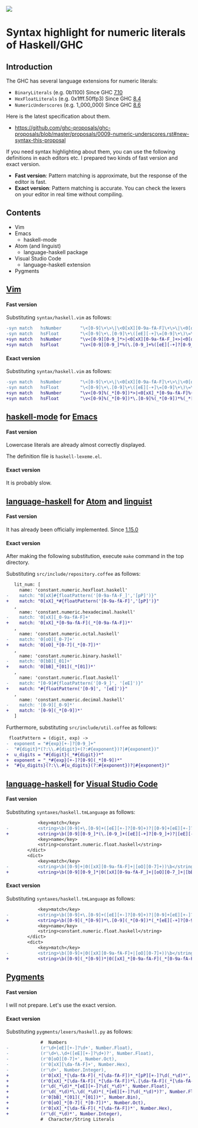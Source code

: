 <p align="left"><img src="http://takenobu-hs.github.io/downloads/images/haskell-logo-s.png"/></p>

Syntax highlight for numeric literals of Haskell/GHC
====================================================


Introduction
------------

The GHC has several language extensions for numeric literals:
  * `BinaryLiterals` (e.g. 0b1100) Since GHC [7.10][trac9224]
  * `HexFloatLiterals` (e.g. 0x1fff.50ffp3) Since GHC [8.4][trac13126]
  * `NumericUnderscores` (e.g. 1_000_000) Since GHC [8.6][trac14473]

Here is the latest specification about them.
 * https://github.com/ghc-proposals/ghc-proposals/blob/master/proposals/0009-numeric-underscores.rst#new-syntax-this-proposal

If you need syntax highlighting about them, you can use the following definitions in each editors etc.
I prepared two kinds of fast version and exact version.
 * **Fast version**:
   Pattern matching is approximate, but the response of the editor is fast.
 * **Exact version**:
   Pattern matching is accurate. You can check the lexers on your editor in real time without compiling.

Contents
--------

* Vim
* Emacs
  * haskell-mode
* Atom (and linguist)
  * language-haskell package
* Visual Studio Code
  * language-haskell extension
* Pygments


[Vim][vim1]
-----------

#### Fast version
Substituting `syntax/haskell.vim` as follows:
```diff
-syn match   hsNumber		"\<[0-9]\+\>\|\<0[xX][0-9a-fA-F]\+\>\|\<0[oO][0-7]\+\>"
-syn match   hsFloat		"\<[0-9]\+\.[0-9]\+\([eE][-+]\=[0-9]\+\)\=\>"
+syn match   hsNumber		"\v<[0-9][0-9_]*>|<0[xX][0-9a-fA-F_]+>|<0[oO][0-7_]+>|<0[bB][01_]+>"
+syn match   hsFloat		"\v<[0-9][0-9_]*%(\.[0-9_]+%([eE][-+]?[0-9_]+)?>|[eE][-+]?[0-9_]+)>|<0[xX][0-9a-fA-F_]+%(\.[0-9a-fA-F_]+%([pP][-+]?[0-9_]+)?>|[pP][-+]?[0-9_]+)>"
```

#### Exact version
Substituting `syntax/haskell.vim` as follows:
```diff
-syn match   hsNumber		"\<[0-9]\+\>\|\<0[xX][0-9a-fA-F]\+\>\|\<0[oO][0-7]\+\>"
-syn match   hsFloat		"\<[0-9]\+\.[0-9]\+\([eE][-+]\=[0-9]\+\)\=\>"
+syn match   hsNumber		"\v<[0-9]%(_*[0-9])*>|<0[xX]_*[0-9a-fA-F]%(_*[0-9a-fA-F])*>|<0[oO]_*%(_*[0-7])*>|<0[bB]_*[01]%(_*[01])*>"
+syn match   hsFloat		"\v<[0-9]%(_*[0-9])*\.[0-9]%(_*[0-9])*%(_*[eE][-+]?[0-9]%(_*[0-9])*)?>|<[0-9]%(_*[0-9])*_*[eE][-+]?[0-9]%(_*[0-9])*>|<0[xX]_*[0-9a-fA-F]%(_*[0-9a-fA-F])*\.[0-9a-fA-F]%(_*[0-9a-fA-F])*%(_*[pP][-+]?[0-9]%(_*[0-9])*)?>|<0[xX]_*[0-9a-fA-F]%(_*[0-9a-fA-F])*_*[pP][-+]?[0-9]%(_*[0-9])*>"
```


[haskell-mode][emacs1] for [Emacs][emacs2]
------------------------------------------

#### Fast version
Lowercase literals are already almost correctly displayed.

The definition file is `haskell-lexeme.el`.

#### Exact version
It is probably slow.


[language-haskell][atom1] for [Atom][atom2] and [linguist][atom3]
-----------------------------------------------------------------

#### Fast version
It has already been officially implemented. Since [1.15.0][atom4]


#### Exact version
After making the following substitution, execute `make` command in the top directory.

Substituting `src/include/repository.coffee` as follows:
```diff
   lit_num: [
     name: 'constant.numeric.hexfloat.haskell'
-    match: "0[xX]#{floatPattern('[0-9a-fA-F_]','[pP]')}"
+    match: "0[xX]_*#{floatPattern('[0-9a-fA-F]','[pP]')}"
   ,
     name: 'constant.numeric.hexadecimal.haskell'
-    match: '0[xX][_0-9a-fA-F]+'
+    match: '0[xX]_*[0-9a-fA-F](_*[0-9a-fA-F])*'
   ,
     name: 'constant.numeric.octal.haskell'
-    match: '0[oO][_0-7]+'
+    match: '0[oO]_*[0-7](_*[0-7])*'
   ,
     name: 'constant.numeric.binary.haskell'
-    match: '0[bB][_01]+'
+    match: '0[bB]_*[01](_*[01])*'
   ,
     name: 'constant.numeric.float.haskell'
-    match: "[0-9]#{floatPattern('[0-9_]', '[eE]')}"
+    match: "#{floatPattern('[0-9]', '[eE]')}"
   ,
     name: 'constant.numeric.decimal.haskell'
-    match: '[0-9][_0-9]*'
+    match: '[0-9](_*[0-9])*'
   ]
```

Furthermore, substituting `src/include/util.coffee` as follows:
```diff
 floatPattern = (digit, exp) ->
-  exponent = "#{exp}[+-]?[0-9_]+"
-  "#{digit}*(?:\\.#{digit}+(?:#{exponent})?|#{exponent})"
+  u_digits = "#{digit}(_*#{digit})*"
+  exponent = "_*#{exp}[+-]?[0-9](_*[0-9])*"
+  "#{u_digits}(?:\\.#{u_digits}(?:#{exponent})?|#{exponent})"
```


[language-haskell][vscode1] for [Visual Studio Code][vscode2]
-----------------------------

#### Fast version
Substituting `syntaxes/haskell.tmLanguage` as follows:
```diff
 			<key>match</key>
-			<string>\b([0-9]+\.[0-9]+([eE][+-]?[0-9]+)?|[0-9]+[eE][+-]?[0-9]+)\b</string>
+			<string>\b([0-9][0-9_]*(\.[0-9_]+([eE][-+]?[0-9_]+)?|[eE][-+]?[0-9_]+)|0[xX][0-9a-fA-F_]+(\.[0-9a-fA-F_]+([pP][-+]?[0-9_]+)?|[pP][-+]?[0-9_]+))\b</string>
 			<key>name</key>
 			<string>constant.numeric.float.haskell</string>
 		</dict>
 		<dict>
 			<key>match</key>
-			<string>\b([0-9]+|0([xX][0-9a-fA-F]+|[oO][0-7]+))\b</string>
+			<string>\b([0-9][0-9_]*|0([xX][0-9a-fA-F_]+|[oO][0-7_]+|[bB][01_]+))\b</string>
```

#### Exact version
Substituting `syntaxes/haskell.tmLanguage` as follows:
```diff
 			<key>match</key>
-			<string>\b([0-9]+\.[0-9]+([eE][+-]?[0-9]+)?|[0-9]+[eE][+-]?[0-9]+)\b</string>
+			<string>\b([0-9](_*[0-9])*\.[0-9](_*[0-9])*(_*[eE][-+]?[0-9](_*[0-9])*)?|[0-9](_*[0-9])*_*[eE][-+]?[0-9](_*[0-9])*|0[xX]_*[0-9a-fA-F](_*[0-9a-fA-F])*\.[0-9a-fA-F](_*[0-9a-fA-F])*(_*[pP][-+]?[0-9](_*[0-9])*)?|0[xX]_*[0-9a-fA-F](_*[0-9a-fA-F])*_*[pP][-+]?[0-9](_*[0-9])*)\b</string>
 			<key>name</key>
 			<string>constant.numeric.float.haskell</string>
 		</dict>
 		<dict>
 			<key>match</key>
-			<string>\b([0-9]+|0([xX][0-9a-fA-F]+|[oO][0-7]+))\b</string>
+			<string>\b([0-9](_*[0-9])*|0([xX]_*[0-9a-fA-F](_*[0-9a-fA-F])*|[oO]_*[0-7](_*[0-7])*|[bB]_*[01](_*[01])*))\b</string>
```


[Pygments][pygments1]
---------------------

#### Fast version
I will not prepare. Let's use the exact version.

#### Exact version
Substituting `pygments/lexers/haskell.py` as follows:
```diff
             #  Numbers
-            (r'\d+[eE][+-]?\d+', Number.Float),
-            (r'\d+\.\d+([eE][+-]?\d+)?', Number.Float),
-            (r'0[oO][0-7]+', Number.Oct),
-            (r'0[xX][\da-fA-F]+', Number.Hex),
-            (r'\d+', Number.Integer),
+            (r'0[xX]_*[\da-fA-F](_*[\da-fA-F])*_*[pP][+-]?\d(_*\d)*', Number.Float),
+            (r'0[xX]_*[\da-fA-F](_*[\da-fA-F])*\.[\da-fA-F](_*[\da-fA-F])*(_*[pP][+-]?\d(_*\d)*)?', Number.Float),
+            (r'\d(_*\d)*_*[eE][+-]?\d(_*\d)*', Number.Float),
+            (r'\d(_*\d)*\.\d(_*\d)*(_*[eE][+-]?\d(_*\d)*)?', Number.Float),
+            (r'0[bB]_*[01](_*[01])*', Number.Bin),
+            (r'0[oO]_*[0-7](_*[0-7])*', Number.Oct),
+            (r'0[xX]_*[\da-fA-F](_*[\da-fA-F])*', Number.Hex),
+            (r'\d(_*\d)*', Number.Integer),
             #  Character/String Literals
```


[vim1]: https://github.com/vim

[emacs1]: https://github.com/haskell/haskell-mode
[emacs2]: https://github.com/emacs-mirror/emacs

[atom1]: https://github.com/atom-haskell/language-haskell
[atom2]: https://github.com/atom/atom
[atom3]: https://github.com/github/linguist
[atom4]: https://github.com/atom-haskell/language-haskell/releases/tag/v1.15.0

[vscode1]: https://github.com/JustusAdam/language-haskell
[vscode2]: https://github.com/Microsoft/vscode

[pygments1]: http://pygments.org/

[trac9224]: https://ghc.haskell.org/trac/ghc/ticket/9224
[trac13126]: https://ghc.haskell.org/trac/ghc/ticket/13126
[trac14473]: https://ghc.haskell.org/trac/ghc/ticket/14473


